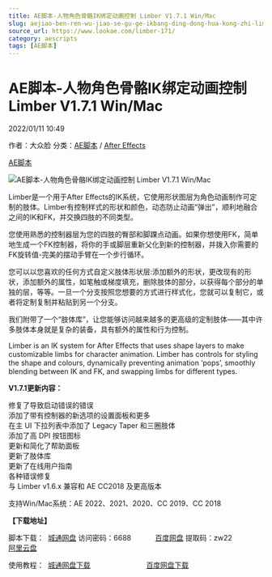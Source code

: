 ```yaml
---
title: AE脚本-人物角色骨骼IK绑定动画控制 Limber V1.7.1 Win/Mac
slug: aejiao-ben-ren-wu-jiao-se-gu-ge-ikbang-ding-dong-hua-kong-zhi-limber-v1-7-1-win-mac
source_url: https://www.lookae.com/limber-171/
category: aescripts
tags: [AE脚本]
---
```

# AE脚本-人物角色骨骼IK绑定动画控制 Limber V1.7.1 Win/Mac

2022/01/11 10:49

作者：大众脸
分类：[AE脚本](https://www.lookae.com/after-effects/aescripts/) / [After Effects](https://www.lookae.com/after-effects/)

[AE脚本](https://www.lookae.com/tag/ae%e8%84%9a%e6%9c%ac/)

![AE脚本-人物角色骨骼IK绑定动画控制 Limber V1.7.1 Win/Mac](https://www.lookae.com/wp-content/uploads/2018/12/Limber.jpg "AE脚本-人物角色骨骼IK绑定动画控制 Limber V1.7.1 Win/Mac-LookAE.com")

Limber是一个用于After Effects的IK系统，它使用形状图层为角色动画制作可定制的肢体。Limber有控制样式的形状和颜色，动态防止动画“弹出”，顺利地融合之间的IK和FK，并交换四肢的不同类型。

您使用熟悉的控制器层为您的四肢的臀部和脚踝点动画。如果你想使用FK，简单地生成一个FK控制器，将你的手或脚层重新父化到新的控制器，并拨入你需要的FK旋转值-完美的摆动手臂在一个步行循环。

您可以以您喜欢的任何方式自定义肢体形状层:添加额外的形状，更改现有的形状，添加额外的属性，如笔触或梯度填充，删除肢体的部分，以获得每个部分的单独的层，等等。一旦一个分支按照您想要的方式进行样式化，您就可以复制它，或者将定制复制并粘贴到另一个分支。

我们附带了一个“肢体库”，让您能够访问越来越多的更高级的定制肢体——其中许多肢体本身就是复杂的装备，具有额外的属性和行为控制。

Limber is an IK system for After Effects that uses shape layers to make customizable limbs for character animation. Limber has controls for styling the shape and colours, dynamically preventing animation ‘pops’, smoothly blending between IK and FK, and swapping limbs for different types.

**V1.7.1更新内容：**

修复了导致启动错误的错误  
添加了带有控制器的新选项的设置面板和更多  
在主 UI 下拉列表中添加了 Legacy Taper 和三圈肢体  
添加了高 DPI 按钮图标  
更新和简化了帮助面板  
更新了肢体库  
更新了在线用户指南  
各种错误修复  
与 Limber v1.6.x 兼容和 AE CC2018 及更高版本

支持Win/Mac系统：AE 2022、2021、2020、CC 2019、CC 2018

**【下载地址】**

脚本下载：  [城通网盘](https://url70.ctfile.com/f/2827370-534515809-8ff4ad) 访问密码：6688            [百度网盘](https://pan.baidu.com/s/1DdXw4TIswuad7mJgfvLsRg) 提取码：zw22             [阿里云盘](https://www.aliyundrive.com/s/Z4WnH7vXUJ9)

使用教程：  [城通网盘下载](https://lookae.ctfile.com/fs/680462-323818611)                            [百度网盘下载](https://pan.baidu.com/s/1WsJDPaCp-3a8MJVhHH-bug)

